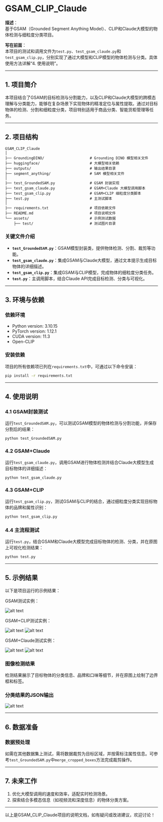 # GSAM_CLIP_Claude

**描述**：  
基于GSAM（Grounded Segment Anything Model）、CLIP和Claude大模型的物体检测与细粒度分类项目。

**写在前面**：  
本项目的测试和调用文件为`test.py`、`test_gsam_claude.py`和`test_gsam_clip.py`，分别实现了通过大模型和CLIP模型的物体检测与分类。具体使用方法详解“4. 使用说明”。

---

## 1. 项目简介

本项目结合了GSAM的目标检测与分割能力，以及CLIP和Claude大模型的跨模态理解与分类能力，能够在复杂场景下实现物体的精准定位与属性提取。通过对目标物体的检测、分割和细粒度分类，项目特别适用于商品分类、智能货柜管理等任务。

---

## 2. 项目结构

```plaintext
GSAM_CLIP_Claude
│
├── GroundingDINO/                     # Grounding DINO 模型相关文件
├── huggingface/                       # 大模型相关依赖
├── outputs/                           # 输出结果目录
├── segment_anything/                  # SAM 模型相关文件
│
├── test_GroundedSAM.py                # GSAM 封装实现
├── test_gsam_claude.py                # GSAM+Claude 大模型调用脚本
├── test_gsam_clip.py                  # GSAM+CLIP 细粒度分类脚本
├── test.py                            # 主测试脚本
│
├── requirements.txt                   # 项目依赖文件
├── README.md                          # 项目说明文件
└── assets/                            # 示例测试数据
    ├── test/                          # 测试图片目录
```

### 关键文件介绍

- **`test_GroundedSAM.py`**：GSAM模型封装类，提供物体检测、分割、裁剪等功能。  
- **`test_gsam_claude.py`**：集成GSAM与Claude大模型，通过文本提示生成目标物体的详细描述。  
- **`test_gsam_clip.py`**：集成GSAM与CLIP模型，完成物体的细粒度分类任务。  
- **`test.py`**：主调用脚本，结合Claude API完成目标检测、分类与可视化。  

---

## 3. 环境与依赖

### 依赖环境

- Python version: 3.10.15
- PyTorch version: 1.12.1
- CUDA version: 11.3
- Open-CLIP


### 安装依赖

项目的所有依赖项已列在`requirements.txt`中，可通过以下命令安装：

```bash
pip install -r requirements.txt
```

---

## 4. 使用说明

### 4.1 GSAM封装测试

运行`test_GroundedSAM.py`，可以测试GSAM模型的物体检测与分割功能，并保存分割后的结果：

```bash
python test_GroundedSAM.py
```

### 4.2 GSAM+Claude

运行`test_gsam_claude.py`，调用GSAM进行物体检测并结合Claude大模型生成目标物体的详细描述：

```bash
python test_gsam_claude.py
```

### 4.3 GSAM+CLIP

运行`test_gsam_clip.py`，测试GSAM与CLIP的结合，通过细粒度分类实现目标物体的品牌和属性识别：

```bash
python test_gsam_clip.py
```

### 4.4 主流程测试

运行`test.py`，结合GSAM和Claude大模型完成目标物体的检测、分类，并在原图上可视化检测结果：

```bash
python test.py
```

---

## 5. 示例结果

以下是项目运行的示例结果：

GSAM测试实例：

![alt text](gsam_image.png)

GSAM+CLIP测试实例：

![alt text](clip_image1.png)
![alt text](clip_image2.png)


GSAM+Claude测试实例：

![alt text](claude_image1.png)
![alt text](claude_image2.png)


### 图像检测结果

检测结果展示了目标物体的分类信息、品牌和口味等细节，并在原图上绘制了边界框和标签。

### 分类结果的JSON输出

![alt text](image.png)

---

## 6. 数据准备

### 数据预处理

如需在其他数据集上测试，需将数据裁剪为目标区域，并按需标注属性信息。可参考`test_GroundedSAM.py`中`merge_cropped_boxes`方法完成裁剪操作。

---

## 7. 未来工作

1. 优化大模型调用的速度和效率，适配实时检测场景。  
2. 探索结合多模态信息（如视频流和深度信息）的物体分类方案。  

---

以上是GSAM_CLIP_Claude项目的说明文档，如有疑问或改进建议，欢迎讨论！


